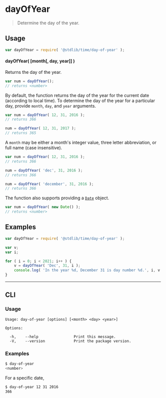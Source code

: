 <!--

@license Apache-2.0

Copyright (c) 2018 The Stdlib Authors.

Licensed under the Apache License, Version 2.0 (the "License");
you may not use this file except in compliance with the License.
You may obtain a copy of the License at

   http://www.apache.org/licenses/LICENSE-2.0

Unless required by applicable law or agreed to in writing, software
distributed under the License is distributed on an "AS IS" BASIS,
WITHOUT WARRANTIES OR CONDITIONS OF ANY KIND, either express or implied.
See the License for the specific language governing permissions and
limitations under the License.

-->

# dayOfYear

> Determine the day of the year.

<section class="usage">

## Usage

```javascript
var dayOfYear = require( '@stdlib/time/day-of-year' );
```

#### dayOfYear( \[month\[, day, year]] )

Returns the day of the year.

```javascript
var num = dayOfYear();
// returns <number>
```

By default, the function returns the day of the year for the current date (according to local time). To determine the day of the year for a particular day, provide `month`, `day`, and `year` arguments.

```javascript
var num = dayOfYear( 12, 31, 2016 );
// returns 366

num = dayOfYear( 12, 31, 2017 );
// returns 365
```

A `month` may be either a month's integer value, three letter abbreviation, or full name (case insensitive).

```javascript
var num = dayOfYear( 12, 31, 2016 );
// returns 366

num = dayOfYear( 'dec', 31, 2016 );
// returns 366

num = dayOfYear( 'december', 31, 2016 );
// returns 366
```

The function also supports providing a [`Date`][date-object] object.

```javascript
var num = dayOfYear( new Date() );
// returns <number>
```

</section>

<!-- /.usage -->

<section class="examples">

## Examples

<!-- eslint no-undef: "error" -->

```javascript
var dayOfYear = require( '@stdlib/time/day-of-year' );

var v;
var i;

for ( i = 0; i < 2021; i++ ) {
    v = dayOfYear( 'Dec', 31, i );
    console.log( 'In the year %d, December 31 is day number %d.', i, v );
}
```

</section>

<!-- /.examples -->

* * *

<section class="cli">

## CLI

<section class="usage">

### Usage

```text
Usage: day-of-year [options] [<month> <day> <year>]

Options:

  -h,    --help                Print this message.
  -V,    --version             Print the package version.
```

</section>

<!-- /.usage -->

<section class="examples">

### Examples

```bash
$ day-of-year
<number>
```

For a specific date,

```bash
$ day-of-year 12 31 2016
366
```

</section>

<!-- /.examples -->

</section>

<!-- /.cli -->

<!-- Section for related `stdlib` packages. Do not manually edit this section, as it is automatically populated. -->

<section class="related">

</section>

<!-- /.related -->

<!-- Section for all links. Make sure to keep an empty line after the `section` element and another before the `/section` close. -->

<section class="links">

[date-object]: https://developer.mozilla.org/en-US/docs/Web/JavaScript/Reference/Global_Objects/Date

</section>

<!-- /.links -->
